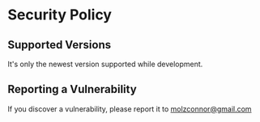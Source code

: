# Security Policy

## Supported Versions

It's only the newest version supported while development.
## Reporting a Vulnerability

If you discover a vulnerability, please report it to molzconnor@gmail.com 